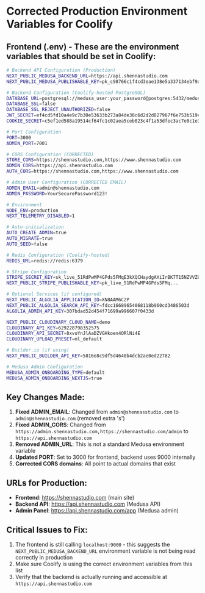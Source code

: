 # Corrected Production Environment Variables for Coolify

## Frontend (.env) - These are the environment variables that should be set in Coolify:

```bash
# Backend API Configuration (Production)
NEXT_PUBLIC_MEDUSA_BACKEND_URL=https://api.shennastudio.com
NEXT_PUBLIC_MEDUSA_PUBLISHABLE_KEY=pk_c98766c1f4cd3eae138e5a337134ebf9a88f073220ec26d55dfab65f1b0d25c1

# Backend Configuration (Coolify-hosted PostgreSQL)
DATABASE_URL=postgresql://medusa_user:your_password@postgres:5432/medusa_db
DATABASE_SSL=false
DATABASE_SSL_REJECT_UNAUTHORIZED=false
JWT_SECRET=ef4cd5fd10a4e9c7b30e53633b273a84de38c6d2d2d827967f6e753b519c21dc
COOKIE_SECRET=c5ef1ed588a19514cf64fc1c02aea5ceb023c4f1a53dfec3ac7e0c1e3493510a

# Port Configuration
PORT=3000
ADMIN_PORT=7001

# CORS Configuration (CORRECTED)
STORE_CORS=https://shennastudio.com,https://www.shennastudio.com
ADMIN_CORS=https://api.shennastudio.com
AUTH_CORS=https://shennastudio.com,https://www.shennastudio.com

# Admin User Configuration (CORRECTED EMAIL)
ADMIN_EMAIL=admin@shennastudio.com
ADMIN_PASSWORD=YourSecurePassword123!

# Environment
NODE_ENV=production
NEXT_TELEMETRY_DISABLED=1

# Auto-initialization
AUTO_CREATE_ADMIN=true
AUTO_MIGRATE=true
AUTO_SEED=false

# Redis Configuration (Coolify-hosted)
REDIS_URL=redis://redis:6379

# Stripe Configuration
STRIPE_SECRET_KEY=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
NEXT_PUBLIC_STRIPE_PUBLISHABLE_KEY=pk_live_51RdPwMP4GPds5FMq...

# Optional Services (if configured)
NEXT_PUBLIC_ALGOLIA_APPLICATION_ID=XN8AAM6C2P
NEXT_PUBLIC_ALGOLIA_SEARCH_API_KEY=fdcc16689654068118b960cd3486503d
ALGOLIA_ADMIN_API_KEY=307bdad52d454f71699a996607f0433d

NEXT_PUBLIC_CLOUDINARY_CLOUD_NAME=demo
CLOUDINARY_API_KEY=629228798352575
CLOUDINARY_API_SECRET=8xvuYnJlAaDZVGHkoen4ORlNi4E
CLOUDINARY_UPLOAD_PRESET=ml_default

# Builder.io (if using)
NEXT_PUBLIC_BUILDER_API_KEY=5816e8c9df5d4640b4dcb2ae0ed22782

# Medusa Admin Configuration
MEDUSA_ADMIN_ONBOARDING_TYPE=default
MEDUSA_ADMIN_ONBOARDING_NEXTJS=true
```

## Key Changes Made:

1. **Fixed ADMIN_EMAIL**: Changed from `admin@shennasstudio.com` to `admin@shennastudio.com` (removed extra 's')
2. **Fixed ADMIN_CORS**: Changed from `https://admin.shennastudio.com,https://shennastudio.com/admin` to `https://api.shennastudio.com`
3. **Removed ADMIN_URL**: This is not a standard Medusa environment variable
4. **Updated PORT**: Set to 3000 for frontend, backend uses 9000 internally
5. **Corrected CORS domains**: All point to actual domains that exist

## URLs for Production:

- **Frontend**: https://shennastudio.com (main site)
- **Backend API**: https://api.shennastudio.com (Medusa API)
- **Admin Panel**: https://api.shennastudio.com/app (Medusa admin)

## Critical Issues to Fix:

1. The frontend is still calling `localhost:9000` - this suggests the `NEXT_PUBLIC_MEDUSA_BACKEND_URL` environment variable is not being read correctly in production
2. Make sure Coolify is using the correct environment variables from this list
3. Verify that the backend is actually running and accessible at `https://api.shennastudio.com`